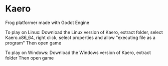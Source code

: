 # Kaero
Frog platformer made with Godot Engine

To play on Linux:
Download the Linux version of Kaero, extract folder, select Kaero.x86_64, right click, select properties and allow "executing file as a program"
Then open game

To play on Windows:
Download the Windows version of Kaero, extract folder
Then open game
